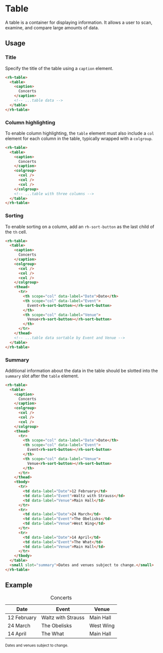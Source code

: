 # Table

A table is a container for displaying information. It allows a user to scan, examine, and compare large amounts of data.

## Usage

### Title

Specify the title of the table using a `caption` element.

```html
<rh-table>
  <table>
    <caption>
      Concerts
    </caption>
    <!-- ...table data -->
  </table>
</rh-table>
```

### Column highlighting

To enable column highlighting, the `table` element must also include a `col` element for each column in the table, typically wrapped with a `colgroup`.

```html
<rh-table>
  <table>
    <caption>
      Concerts
    </caption>
    <colgroup>
      <col />
      <col />
      <col />
    </colgroup>
    <!-- ...table with three columns -->
  </table>
</rh-table>
```

### Sorting

To enable sorting on a column, add an `rh-sort-button` as the last child of the `th` cell.

```html
<rh-table>
  <table>
    <caption>
      Concerts
    </caption>
    <colgroup>
      <col />
      <col />
      <col />
    </colgroup>
    <thead>
      <tr>
        <th scope="col" data-label="Date">Date</th>
        <th scope="col" data-label="Event">
          Event<rh-sort-button></rh-sort-button>
        </th>
        <th scope="col" data-label="Venue">
          Venue<rh-sort-button></rh-sort-button>
        </th>
      </tr>
    </thead>
    <!-- ...table data sortable by Event and Venue -->
  </table>
</rh-table>
```

### Summary

Additional information about the data in the table should be slotted into the `summary` slot after the `table` element.

```html
<rh-table>
  <table>
    <caption>
      Concerts
    </caption>
    <colgroup>
      <col />
      <col />
      <col />
    </colgroup>
    <thead>
      <tr>
        <th scope="col" data-label="Date">Date</th>
        <th scope="col" data-label="Event">
          Event<rh-sort-button></rh-sort-button>
        </th>
        <th scope="col" data-label="Venue">
          Venue<rh-sort-button></rh-sort-button>
        </th>
      </tr>
    </thead>
    <tbody>
      <tr>
        <td data-label="Date">12 February</td>
        <td data-label="Event">Waltz with Strauss</td>
        <td data-label="Venue">Main Hall</td>
      </tr>
      <tr>
        <td data-label="Date">24 March</td>
        <td data-label="Event">The Obelisks</td>
        <td data-label="Venue">West Wing</td>
      </tr>
      <tr>
        <td data-label="Date">14 April</td>
        <td data-label="Event">The What</td>
        <td data-label="Venue">Main Hall</td>
      </tr>
    </tbody>
  </table>
  <small slot="summary">Dates and venues subject to change.</small>
</rh-table>
```

## Example

<rh-table>
  <table>
    <caption>
      Concerts
    </caption>
    <colgroup>
      <col>
      <col>
      <col>
    </colgroup>
    <thead>
      <tr>
        <th scope="col" data-label="Date">Date</th>
        <th scope="col" data-label="Event">Event<rh-sort-button></rh-sort-button></th>
        <th scope="col" data-label="Venue">Venue<rh-sort-button></rh-sort-button></th>
      </tr>
    </thead>
    <tbody>
      <tr>
        <td data-label="Date">12 February</td>
        <td data-label="Event">Waltz with Strauss</td>
        <td data-label="Venue">Main Hall</td>
      </tr>
      <tr>
        <td data-label="Date">24 March</td>
        <td data-label="Event">The Obelisks</td>
        <td data-label="Venue">West Wing</td>
      </tr>
      <tr>
        <td data-label="Date">14 April</td>
        <td data-label="Event">The What</td>
        <td data-label="Venue">Main Hall</td>
      </tr>
    </tbody>
  </table>
  <small slot="summary">Dates and venues subject to change.</small>
</rh-table>
